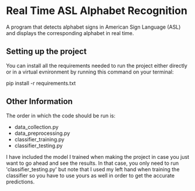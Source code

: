 # Real Time ASL Alphabet Recognition
A program that detects alphabet signs in American Sign Language (ASL) and displays the corresponding alphabet in real time.

## Setting up the project
You can install all the requirements needed to run the project either directly or in a virtual evnironment by running this command on your terminal:

pip install -r requirements.txt

## Other Information
The order in which the code should be run is:
* data_collection.py
* data_preprocessing.py
* classifier_training.py
* classifier_testing.py

I have included the model I trained when making the project in case you just want to go ahead and see the results. In that case, you only need to run 'classifier_testing.py' but note that I used my left hand when training the classifier so you have to use yours as well in order to get the accurate predictions.

